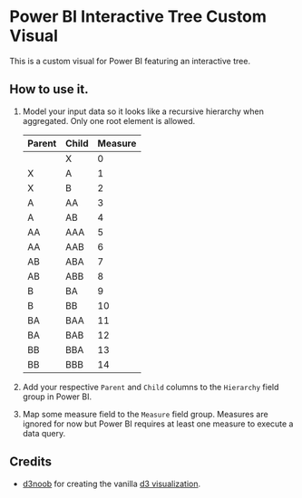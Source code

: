 # Power BI Interactive Tree Custom Visual

This is a custom visual for Power BI featuring an interactive tree.

## How to use it.

1. Model your input data so it looks like a recursive hierarchy when aggregated. Only one root element is allowed.

    | Parent | Child | Measure |
    |--------|-------|---------|
    |        | X     | 0       |
    | X      | A     | 1       |
    | X      | B     | 2       |
    | A      | AA    | 3       |
    | A      | AB    | 4       |
    | AA     | AAA   | 5       |
    | AA     | AAB   | 6       |
    | AB     | ABA   | 7       |
    | AB     | ABB   | 8       |
    | B      | BA    | 9       |
    | B      | BB    | 10      |
    | BA     | BAA   | 11      |
    | BA     | BAB   | 12      |
    | BB     | BBA   | 13      |
    | BB     | BBB   | 14      |

2. Add your respective `Parent` and `Child` columns to the `Hierarchy` field group in Power BI.
3. Map some measure field to the `Measure` field group. Measures are ignored for now but Power BI requires at least one measure to execute a data query.

## Credits

* [d3noob](https://github.com/d3noob) for creating the vanilla [d3 visualization](http://bl.ocks.org/d3noob/8375092).